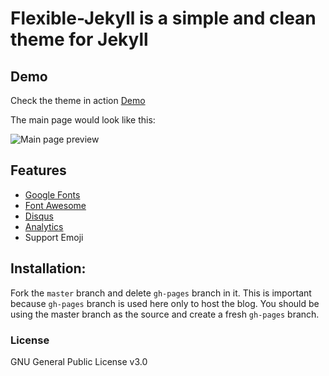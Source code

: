 # Flexible-Jekyll is a simple and clean theme for Jekyll


## Demo

Check the theme in action [Demo](https://marshalord.github.io/CSC005/)

The main page would look like this:

![Main page preview](https://marshalord.github.io/CSC005/assets/img/github.jpg?raw=true)

## Features

- [Google Fonts](https://fonts.google.com/)
- [Font Awesome](http://fontawesome.io/)
- [Disqus](https://disqus.com/)
- [Analytics](https://analytics.google.com/analytics/web/)
- Support Emoji

## Installation:

Fork the ``master`` branch and delete ``gh-pages`` branch in it. This is important because ``gh-pages`` branch is used here only to host the blog. You should be using the master branch as the source and create a fresh ``gh-pages`` branch.

### License

GNU General Public License v3.0

